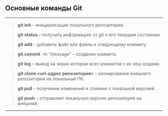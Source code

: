 ## **Основные команды Git**
***
>**git init** – инициализация локального репозитория.

>**git status** – получить информацию от git о его текущем состоянии.

>**git add** – добавить файл или файлы к следующему коммиту.

>**git commit** -m “message” – создание коммита.

>**git log** – вывод на экран истории всех коммитов с их хеш-кодами.

>**git clone <url-адрес репозитория>** – клонирование внешнего репозитория на  локальный ПК.

>**git pull** – получение изменений и слияние с локальной версией.

>**git push** – отправляет локальную версию репозитория на внешний.
***